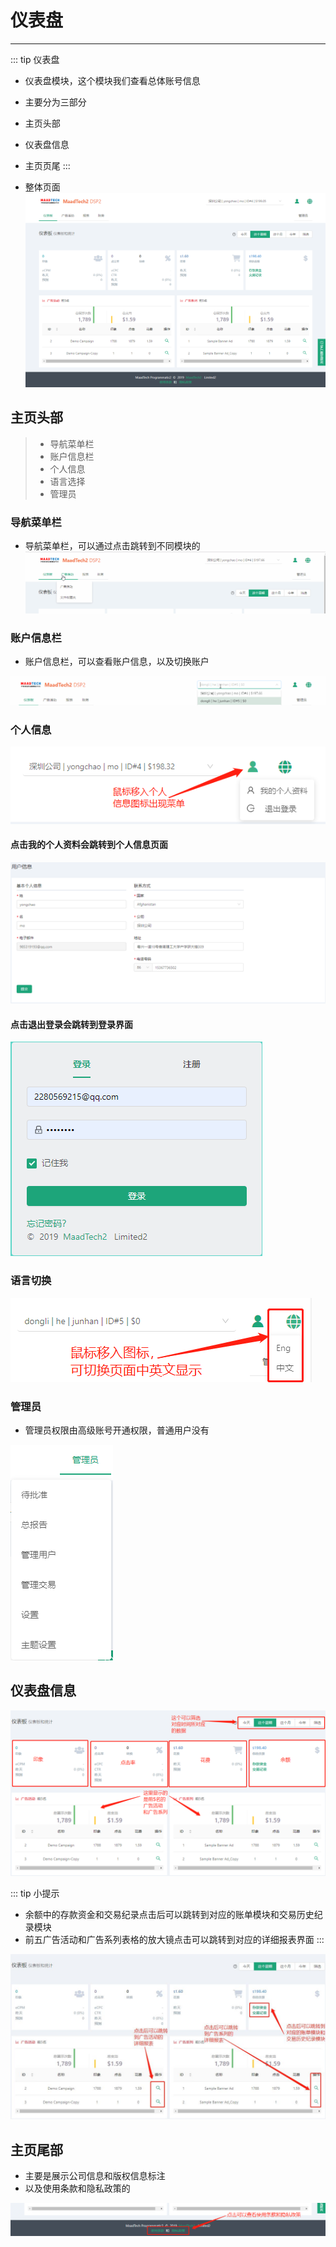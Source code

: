 # 仪表盘 #
------------------
::: tip 仪表盘
* 仪表盘模块，这个模块我们查看总体账号信息
* 主要分为三部分
* 主页头部
* 仪表盘信息
* 主页页尾
:::

* 整体页面
![Doshboerd](./img/Doshboerd.png)

## 主页头部
> * 导航菜单栏
> * 账户信息栏
> * 个人信息
> * 语言选择
> * 管理员

### 导航菜单栏
* 导航菜单栏，可以通过点击跳转到不同模块的
![headerMenu](./img/headerMenu.gif)

### 账户信息栏
* 账户信息栏，可以查看账户信息，以及切换账户

![AccountInfo](./img/AccountInfo.gif)

### 个人信息

![PersonalInfo](./img/PersonalInfo.png)

#### 点击我的个人资料会跳转到个人信息页面

![UserInfo](./img/UserInfo.png)

#### 点击退出登录会跳转到登录界面

![Logout](./img/Logout.png)


### 语言切换

![LanguageSwitch](./img/LanguageSwitch.png)

### 管理员
* 管理员权限由高级账号开通权限，普通用户没有

![admin](./img/admin.png)

## 仪表盘信息

![DoshboerdInfo](./img/DoshboerdInfo.png)

::: tip 小提示
* 余额中的存款资金和交易纪录点击后可以跳转到对应的账单模块和交易历史纪录模块
* 前五广告活动和广告系列表格的放大镜点击可以跳转到对应的详细报表界面
:::

![DoshboerdInfo2](./img/DoshboerdInfo2.jpg)

## 主页尾部
* 主要是展示公司信息和版权信息标注
* 以及使用条款和隐私政策的

![footer](./img/footer.png)






